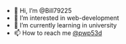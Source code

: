 - 👋 Hi, I’m @Bill79225
- 👀 I’m interested in web-development
- 🌱 I’m currently learning in university
- 📫 How to reach me [@pwp53d](https://t.me/pwp53d)
